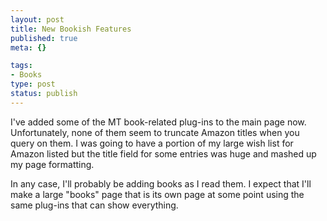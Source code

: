 ```yaml
--- 
layout: post
title: New Bookish Features
published: true
meta: {}

tags: 
- Books
type: post
status: publish
---
```

I've added some of the MT book-related plug-ins to the main page now. Unfortunately, none of them seem to truncate Amazon titles when you query on them. I was going to have a portion of my large wish list for Amazon listed but the title field for some entries was huge and mashed up my page formatting.

In any case, I'll probably be adding books as I read them. I expect that I'll make a large "books" page that is its own page at some point using the same plug-ins that can show everything.
